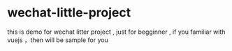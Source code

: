 # wechat-little-project
this is demo for  wechat litter project , just for begginner , if you  familiar with vuejs ，then will be sample for you
